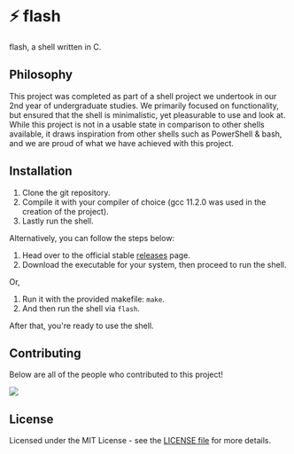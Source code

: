 # ⚡ flash

flash, a shell written in C.

## Philosophy
This project was completed as part of a shell project we undertook in our 2nd year of undergraduate studies. We primarily focused on functionality, but ensured that the shell is minimalistic, yet pleasurable to use and look at. While this project is not in a usable state in comparison to other shells available, it draws inspiration from other shells such as PowerShell & bash, and we are proud of what we have achieved with this project.

## Installation
1. Clone the git repository.
2. Compile it with your compiler of choice (gcc 11.2.0 was used in the creation of the project).
3. Lastly run the shell.

Alternatively, you can follow the steps below:

1. Head over to the official stable [releases](https://github.com/flash-shell/flash/releases) page.
2. Download the executable for your system, then proceed to run the shell.

Or,

1. Run it with the provided makefile: `make`.
2. And then run the shell via `flash`.

After that, you're ready to use the shell.

## Contributing

Below are all of the people who contributed to this project!

<a href="https://github.com/flash-shell/flash/graphs/contributors">
  <img src="https://contributors-img.web.app/image?repo=flash-shell/flash"/>
</a>

## License

Licensed under the MIT License - see the [LICENSE file](https://github.com/flash-shell/flash/blob/master/LICENSE) for more details.
